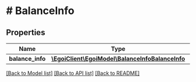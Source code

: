 # # BalanceInfo

## Properties

Name | Type | Description | Notes
------------ | ------------- | ------------- | -------------
**balance_info** | [**\EgoiClient\EgoiModel\BalanceInfoBalanceInfo**](BalanceInfoBalanceInfo.md) |  | [optional] 

[[Back to Model list]](../../README.md#documentation-for-models) [[Back to API list]](../../README.md#documentation-for-api-endpoints) [[Back to README]](../../README.md)


